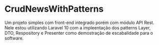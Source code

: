 # CrudNewsWithPatterns
Um projeto simples com front-end integrado porém com módulo API Rest. Nele estou utilizando Laravel 10 com a impleentação dos patterns Layer, DTO, Respository e Presenter como demostração de escabalidade para o software.
